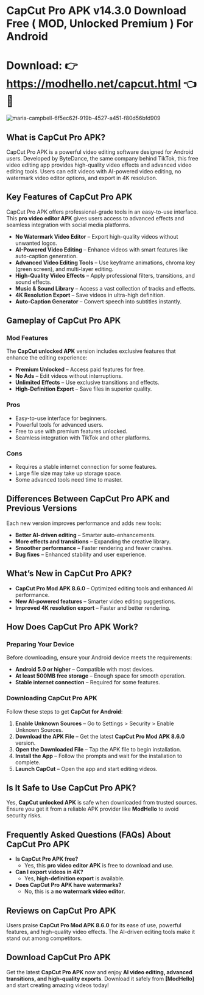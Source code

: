 # CapCut Pro APK v14.3.0 Download Free ( MOD, Unlocked Premium ) For Android 

# Download: 👉 https://modhello.net/capcut.html 👈📲

![maria-campbell-6f5ec62f-919b-4527-a451-f80d56bfd909](https://github.com/user-attachments/assets/0165fc15-4b77-4043-9b85-6ac5b2580476)


## What is CapCut Pro APK?
CapCut Pro APK is a powerful video editing software designed for Android users. Developed by ByteDance, the same company behind TikTok, this free video editing app provides high-quality video effects and advanced video editing tools. Users can edit videos with AI-powered video editing, no watermark video editor options, and export in 4K resolution.

## Key Features of CapCut Pro APK
CapCut Pro APK offers professional-grade tools in an easy-to-use interface. This **pro video editor APK** gives users access to advanced effects and seamless integration with social media platforms.

- **No Watermark Video Editor** – Export high-quality videos without unwanted logos.
- **AI-Powered Video Editing** – Enhance videos with smart features like auto-caption generation.
- **Advanced Video Editing Tools** – Use keyframe animations, chroma key (green screen), and multi-layer editing.
- **High-Quality Video Effects** – Apply professional filters, transitions, and sound effects.
- **Music & Sound Library** – Access a vast collection of tracks and effects.
- **4K Resolution Export** – Save videos in ultra-high definition.
- **Auto-Caption Generator** – Convert speech into subtitles instantly.

## Gameplay of CapCut Pro APK
### Mod Features
The **CapCut unlocked APK** version includes exclusive features that enhance the editing experience:

- **Premium Unlocked** – Access paid features for free.
- **No Ads** – Edit videos without interruptions.
- **Unlimited Effects** – Use exclusive transitions and effects.
- **High-Definition Export** – Save files in superior quality.

### Pros
- Easy-to-use interface for beginners.
- Powerful tools for advanced users.
- Free to use with premium features unlocked.
- Seamless integration with TikTok and other platforms.

### Cons
- Requires a stable internet connection for some features.
- Large file size may take up storage space.
- Some advanced tools need time to master.

## Differences Between CapCut Pro APK and Previous Versions
Each new version improves performance and adds new tools:

- **Better AI-driven editing** – Smarter auto-enhancements.
- **More effects and transitions** – Expanding the creative library.
- **Smoother performance** – Faster rendering and fewer crashes.
- **Bug fixes** – Enhanced stability and user experience.

## What’s New in CapCut Pro APK?
- **CapCut Pro Mod APK 8.6.0** – Optimized editing tools and enhanced AI performance.
- **New AI-powered features** – Smarter video editing suggestions.
- **Improved 4K resolution export** – Faster and better rendering.

## How Does CapCut Pro APK Work?
### Preparing Your Device
Before downloading, ensure your Android device meets the requirements:

- **Android 5.0 or higher** – Compatible with most devices.
- **At least 500MB free storage** – Enough space for smooth operation.
- **Stable internet connection** – Required for some features.

### Downloading CapCut Pro APK
Follow these steps to get **CapCut for Android**:

1. **Enable Unknown Sources** – Go to Settings > Security > Enable Unknown Sources.
2. **Download the APK File** – Get the latest **CapCut Pro Mod APK 8.6.0** version.
3. **Open the Downloaded File** – Tap the APK file to begin installation.
4. **Install the App** – Follow the prompts and wait for the installation to complete.
5. **Launch CapCut** – Open the app and start editing videos.

## Is It Safe to Use CapCut Pro APK?
Yes, **CapCut unlocked APK** is safe when downloaded from trusted sources. Ensure you get it from a reliable APK provider like **ModHello** to avoid security risks.

## Frequently Asked Questions (FAQs) About CapCut Pro APK
- **Is CapCut Pro APK free?**
  - Yes, this **pro video editor APK** is free to download and use.
- **Can I export videos in 4K?**
  - Yes, **high-definition export** is available.
- **Does CapCut Pro APK have watermarks?**
  - No, this is a **no watermark video editor**.

## Reviews on CapCut Pro APK
Users praise **CapCut Pro Mod APK 8.6.0** for its ease of use, powerful features, and high-quality video effects. The AI-driven editing tools make it stand out among competitors.

## Download CapCut Pro APK
Get the latest **CapCut Pro APK** now and enjoy **AI video editing, advanced transitions, and high-quality exports**. Download it safely from **[ModHello]** and start creating amazing videos today!

